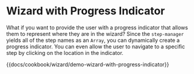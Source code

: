 # Wizard with Progress Indicator

What if you want to provide the user with a progress indicator that allows them to represent where they are in the wizard? Since the `step-manager` yields all of the step names as an `Array`, you can dynamically create a progress indicator. You can even allow the user to navigate to a specific step by clicking on the location in the indicator.

{{docs/cookbook/wizard/demo-wizard-with-progress-indicator}}
